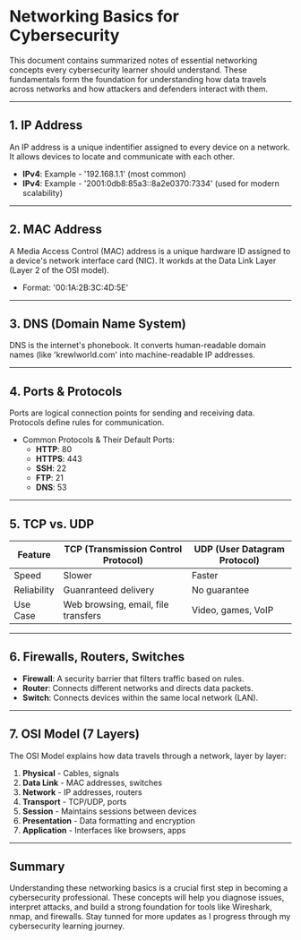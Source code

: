 # Networking Basics for Cybersecurity

This document contains summarized notes of essential networking concepts every cybersecurity learner should understand. These fundamentals form the foundation for understanding how data travels across networks and how attackers and defenders interact with them.

---

## 1. IP Address
An IP address is a unique indentifier assigned to every device on a network. It allows devices to locate and communicate with each other.

- **IPv4**: Example - '192.168.1.1' (most common)
- **IPv4**: Example - '2001:0db8:85a3::8a2e0370:7334' (used for modern scalability)

---

## 2. MAC Address
A Media Access Control (MAC) address is a unique hardware ID assigned to a device's network interface card (NIC). It workds at the Data Link Layer (Layer 2 of the OSI model).

- Format: '00:1A:2B:3C:4D:5E'

---

## 3. DNS (Domain Name System)
DNS is the internet's phonebook. It converts human-readable domain names (like 'krewlworld.com' into machine-readable IP addresses. 

---

## 4. Ports & Protocols
Ports are logical connection points for sending and receiving data. Protocols define rules for communication.

- Common Protocols & Their Default Ports:
  - **HTTP**: 80
  - **HTTPS**: 443
  - **SSH**: 22
  - **FTP**: 21
  - **DNS**: 53
 
---

## 5. TCP vs. UDP

| Feature  | TCP (Transmission Control Protocol) | UDP (User Datagram Protocol) |
|----------|-------------------------------------|-------------------------------|
| Speed    | Slower                              | Faster                        |
| Reliability  | Guanranteed delivery              | No guarantee                 |
| Use Case | Web browsing, email, file transfers | Video, games, VoIP            |

---

## 6. Firewalls, Routers, Switches

- **Firewall**: A security barrier that filters traffic based on rules.
- **Router**: Connects different networks and directs data packets.
- **Switch**: Connects devices within the same local network (LAN).

---

## 7. OSI Model (7 Layers)

The OSI Model explains how data travels through a network, layer by layer:

1. **Physical** - Cables, signals
2. **Data Link** - MAC addresses, switches
3. **Network** - IP addresses, routers
4. **Transport** - TCP/UDP, ports
5. **Session** - Maintains sessions between devices
6. **Presentation** - Data formatting and encryption
7. **Application** - Interfaces like browsers, apps

---

## Summary

Understanding these networking basics is a crucial first step in becoming a cybersecurity professional. These concepts will help you diagnose issues, interpret attacks, and build a strong foundation for tools like Wireshark, nmap, and firewalls.
Stay tunned for more updates as I progress through my cybersecurity learning journey.
